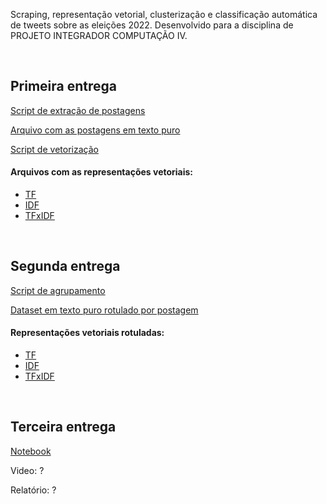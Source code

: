 Scraping, representação vetorial, clusterização e classificação automática de tweets sobre as eleições 2022. Desenvolvido para a disciplina de PROJETO INTEGRADOR COMPUTAÇÃO IV.

<br>
<h2>Primeira entrega</h2>

[Script de extração de postagens](./scraping/src/index.js)

[Arquivo com as postagens em texto puro](./data/posts/tweets.csv)

[Script de vetorização](./vectorization/vectorization_python.ipynb)

<h4>Arquivos com as representações vetoriais:</h5>

- [TF](./data/vectorization/vectorization_tf.csv)
- [IDF](./data/vectorization/vectorization_idf.csv)
- [TFxIDF](./data/vectorization/vectorization_tfidf.csv)

<br>
<h2>Segunda entrega</h2>

[Script de agrupamento](./clustering/clustering_python.ipynb)

[Dataset em texto puro rotulado por postagem](./data/posts/classified_tweets.csv)

<h4>Representações vetoriais rotuladas:</h5>

- [TF](./data/classified_vectorization/classified_tf.csv)
- [IDF](./data/classified_vectorization/classified_idf.csv)
- [TFxIDF](./data/classified_vectorization/classified_tfidf.csv)

<br>
<h2>Terceira entrega</h2>

[Notebook]('./automatic_classification/automatic_classification.ipynb')

Video: ?

Relatório: ?